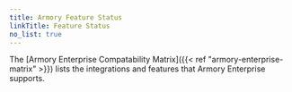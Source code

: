 ```yaml
---
title: Armory Feature Status
linkTitle: Feature Status
no_list: true
---
```


The [Armory Enterprise Compatability Matrix]({{< ref "armory-enterprise-matrix" >}}) lists the integrations and features that Armory Enterprise supports.